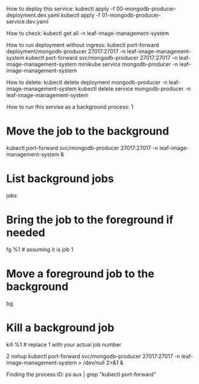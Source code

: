 How to deploy this service:
kubectl apply -f 00-mongodb-producer-deployment.dev.yaml
kubectl apply -f 01-mongodb-producer-service.dev.yaml

How to check:
kubectl get all -n leaf-image-management-system

How to run deployment without ingress:
kubectl port-forward deployment/mongodb-producer 27017:27017 -n leaf-image-management-system
kubectl port-forward svc/mongodb-producer 27017:27017 -n leaf-image-management-system
minikube service mongodb-producer -n leaf-image-management-system

How to delete:
kubectl delete deployment mongodb-producer -n leaf-image-management-system
kubectl delete service mongodb-producer -n leaf-image-management-system

How to run this servise as a background process:
1

# Move the job to the background

kubectl port-forward svc/mongodb-producer 27017:27017 -n leaf-image-management-system &

# List background jobs

jobs

# Bring the job to the foreground if needed

fg %1 # assuming it is job 1

# Move a foreground job to the background

bg

# Kill a background job

kill %1 # replace 1 with your actual job number

2
nohup kubectl port-forward svc/mongodb-producer 27017:27017 -n leaf-image-management-system > /dev/null 2>&1 &

Finding the process ID:
ps aux | grep "kubectl port-forward"
